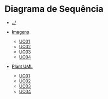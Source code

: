 # Diagrama de Sequência

- [../](../README.md)
- [Imagens](./Imagens)
  - [UC01](./Imagens/SD-UC01.png)
  - [UC02](./Imagens/SD-UC02.png)
  - [UC03](./Imagens/SD-UC03.png)
  - [UC04](./Imagens/SD-UC04.png)

  <!--

  - [UC05](./Imagens/SD-UC05.png)
  - [UC06](./Imagens/SD-UC06.png)
  - [UC07 até o UC12](./Imagens/SD-UC07-UC12.png)
  - [UC13](./Imagens/SD-UC13.png)
  - [UC14 até o UC15](./Imagens/SD-UC14-UC15.png)
  - [UC16](./Imagens/SD-UC16.png) 
  
  -->
  
- [Plant UML](./PlantUML)
  - [UC01](./PlantUML/UC01.plantuml)
  - [UC02](./PlantUML/UC02.plantuml)
  - [UC03](./PlantUML/UC03.plantuml)
  - [UC04](./PlantUML/UC04.plantuml)

  <!-- 

  - [UC05](./PlantUML/UC05.plantuml)
  - [UC06](./PlantUML/UC06.plantuml)
  - [UC07 até o UC12](./PlantUML/UC07-UC12.plantuml)
  - [UC13](./PlantUML/UC13.plantuml)
  - [UC14 até o UC15](./PlantUML/UC14-UC15.plantuml)
  - [UC16](./PlantUML/UC16.plantuml)
  
  -->
